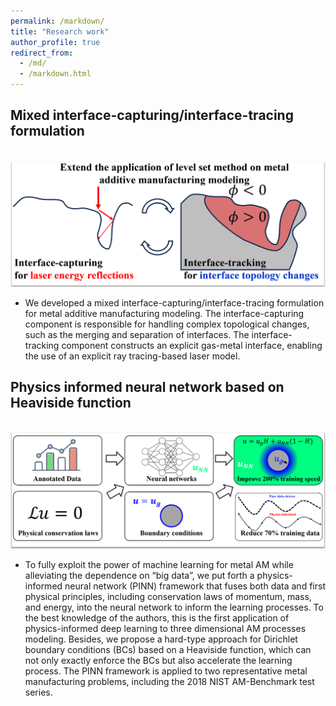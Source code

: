 ```yaml
---
permalink: /markdown/
title: "Research work"
author_profile: true
redirect_from: 
  - /md/
  - /markdown.html
---
```


## Mixed interface-capturing/interface-tracing formulation
<br/><img src='/images/Metal_AM_modeling_framework.png'>

* We developed a mixed interface-capturing/interface-tracing formulation for metal additive manufacturing modeling. The interface-capturing component is responsible for handling complex topological changes, such as the merging and separation of interfaces. The interface-tracking component constructs an explicit gas-metal interface, enabling the use of an explicit ray tracing-based laser model.

## Physics informed neural network based on Heaviside function
<br/><img src='/images/PINN_structure.png'>
* To fully exploit the power of machine learning for metal AM while alleviating the dependence on “big data”, we put forth a physics-informed neural network (PINN) framework that fuses both data and first physical principles, including conservation laws of momentum, mass, and energy, into the neural network to inform the learning processes. To the best knowledge of the authors, this is the first application of physics-informed deep learning to three dimensional AM processes modeling. Besides, we propose a hard-type approach for Dirichlet boundary conditions (BCs) based on a Heaviside function, which can not only exactly enforce the BCs but also accelerate the learning process. The PINN framework is applied to two representative metal manufacturing problems, including the 2018 NIST AM-Benchmark test series.
